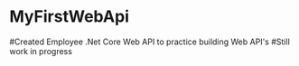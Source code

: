 # MyFirstWebApi

#Created Employee .Net Core Web API to practice building Web API's 
#Still work in progress
